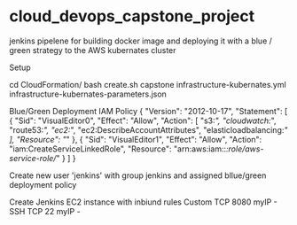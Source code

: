 # cloud_devops_capstone_project
jenkins pipelene for building docker image and deploying it with a blue / green strategy to the AWS kubernates cluster

Setup

cd CloudFormation/
bash create.sh capstone infrastructure-kubernates.yml infrastructure-kubernates-parameters.json 

Blue/Green Deployment IAM Policy
{
    "Version": "2012-10-17",
    "Statement": [
        {
            "Sid": "VisualEditor0",
            "Effect": "Allow",
            "Action": [
                "s3:*",
                "cloudwatch:*",
                "route53:*",
                "ec2:*",
                "ec2:DescribeAccountAttributes",
                "elasticloadbalancing:*"
            ],
            "Resource": "*"
        },
        {
            "Sid": "VisualEditor1",
            "Effect": "Allow",
            "Action": "iam:CreateServiceLinkedRole",
            "Resource": "arn:aws:iam::*:role/aws-service-role/*"
        }
    ]
}

Create new user 'jenkins' with group jenkins and assigned bllue/green deployment policy

Create Jenkins EC2 instance with inbiund rules
Custom  TCP	    8080	myIP	-
SSH	    TCP	    22	    myIP	-


